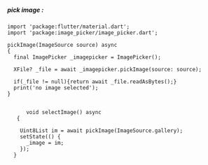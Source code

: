 ##### pick image :


    import 'package:flutter/material.dart';
    import 'package:image_picker/image_picker.dart';

    pickImage(ImageSource source) async
    {
      final ImagePicker _imagepicker = ImagePicker();

      XFile? _file = await _imagepicker.pickImage(source: source);

      if(_file != null){return await _file.readAsBytes();}
      print('no image selected');
    }
    
    
          void selectImage() async
       {

        Uint8List im = await pickImage(ImageSource.gallery);
        setState(() {
          _image = im;
        });
      }


        
